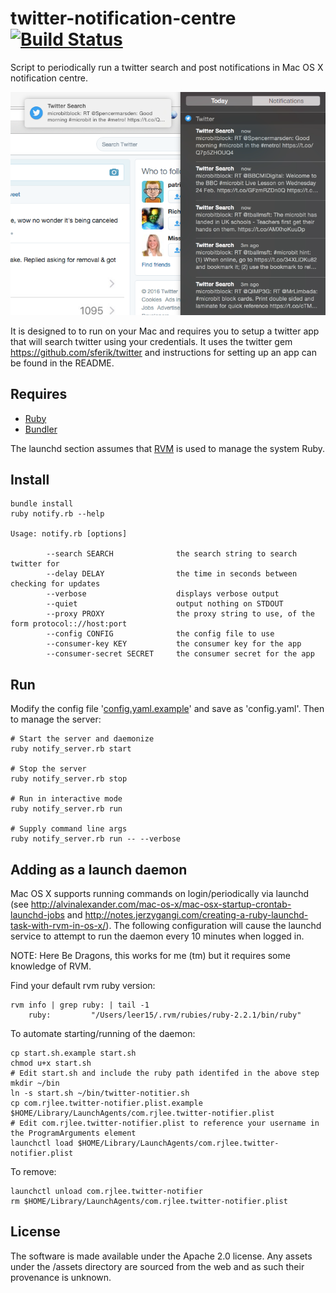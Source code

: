 # twitter-notification-centre [![Build Status](https://travis-ci.org/rjlee/twitter-notification-centre.svg?branch=master)](https://travis-ci.org/rjlee/twitter-notification-centre)

Script to periodically run a twitter search and post notifications in Mac OS X notification centre.

![Exmaple in notification centre](https://raw.githubusercontent.com/rjlee/twitter-notification-centre/master/assets/example.png "")

It is designed to to run on your Mac and requires you to setup a twitter app that will search twitter using your credentials.  It uses the twitter gem https://github.com/sferik/twitter and instructions for setting up an app can be found in the README.

## Requires

* [Ruby](https://www.ruby-lang.org/en/)
* [Bundler](http://bundler.io/)

The launchd section assumes that [RVM](https://rvm.io) is used to manage the system Ruby.

## Install

```
bundle install
ruby notify.rb --help

Usage: notify.rb [options]

        --search SEARCH              the search string to search twitter for
        --delay DELAY                the time in seconds between checking for updates
        --verbose                    displays verbose output
        --quiet                      output nothing on STDOUT
        --proxy PROXY                the proxy string to use, of the form protocol:://host:port
        --config CONFIG              the config file to use
        --consumer-key KEY           the consumer key for the app
        --consumer-secret SECRET     the consumer secret for the app
```

## Run

Modify the config file '[config.yaml.example](https://github.com/rjlee/twitter-notification-centre/blob/master/config.yaml.example)' and save as 'config.yaml'.  Then to manage the server:

```
# Start the server and daemonize
ruby notify_server.rb start

# Stop the server
ruby notify_server.rb stop

# Run in interactive mode
ruby notify_server.rb run

# Supply command line args
ruby notify_server.rb run -- --verbose
```

## Adding as a launch daemon

Mac OS X supports running commands on login/periodically via launchd (see http://alvinalexander.com/mac-os-x/mac-osx-startup-crontab-launchd-jobs and http://notes.jerzygangi.com/creating-a-ruby-launchd-task-with-rvm-in-os-x/).  The following configuration will cause the launchd service to attempt to run the daemon every 10 minutes when logged in.

NOTE: Here Be Dragons, this works for me (tm) but it requires some knowledge of RVM.

Find your default rvm ruby version:
```
rvm info | grep ruby: | tail -1
    ruby:         "/Users/leer15/.rvm/rubies/ruby-2.2.1/bin/ruby"
```

To automate starting/running of the daemon:

```
cp start.sh.example start.sh
chmod u+x start.sh
# Edit start.sh and include the ruby path identifed in the above step
mkdir ~/bin
ln -s start.sh ~/bin/twitter-notitier.sh
cp com.rjlee.twitter-notifier.plist.example $HOME/Library/LaunchAgents/com.rjlee.twitter-notifier.plist
# Edit com.rjlee.twitter-notifier.plist to reference your username in the ProgramArguments element
launchctl load $HOME/Library/LaunchAgents/com.rjlee.twitter-notifier.plist
```

To remove:

```
launchctl unload com.rjlee.twitter-notifier
rm $HOME/Library/LaunchAgents/com.rjlee.twitter-notifier.plist
```

## License

The software is made available under the Apache 2.0 license.  Any assets under the /assets directory are sourced from the web and as such their provenance is unknown.
